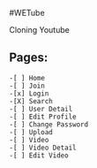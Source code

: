 #WETube

Cloning Youtube

## Pages:
    -[ ] Home
    -[ ] Join
    -[x] Login
    -[X] Search
    -[ ] User Detail
    -[ ] Edit Profile
    -[ ] Change Password 
    -[ ] Upload
    -[ ] Video
    -[ ] Video Detail
    -[ ] Edit Video



